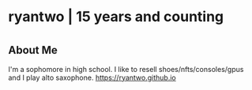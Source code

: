<h1> ryantwo | 15 years and counting <h1>

  ## About Me
  I'm a sophomore in high school. I like to resell shoes/nfts/consoles/gpus and I play alto saxophone.
https://ryantwo.github.io



<!---
Quirrell2/Quirrell2 is a ✨ special ✨ repository because its `README.md` (this file) appears on your GitHub profile.
You can click the Preview link to take a look at your changes.
--->
